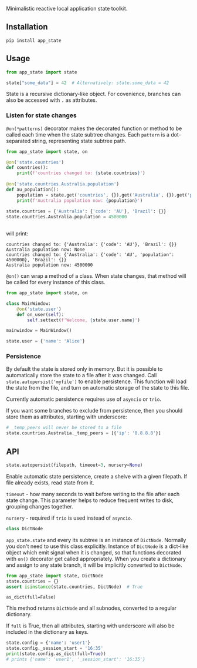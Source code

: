 Minimalistic reactive local application state toolkit. 


## Installation

```
pip install app_state
```

## Usage

```python
from app_state import state

state["some_data"] = 42  # Alternatively: state.some_data = 42
```

State is a recursive dictionary-like object. For covenience, 
branches can also be accessed with `.` as attributes.

### Listen for state changes

`@on(*patterns)` decorator makes the decorated function or method to be called each
time when the state subtree changes. Each `pattern` is a dot-separated string, representing
state subtree path.

```python
from app_state import state, on

@on('state.countries')
def countries():
    print(f'countries changed to: {state.countries}')
    
@on('state.countries.Australia.population')
def au_population():
    population = state.get('countries', {}).get('Australia', {}).get('population')
    print(f'Australia population now: {population}')
    
state.countries = {'Australia': {'code': 'AU'}, 'Brazil': {}}
state.countries.Australia.population = 4500000
    
```
will print:

```
countries changed to: {'Australia': {'code': 'AU'}, 'Brazil': {}}
Australia population now: None
countries changed to: {'Australia': {'code': 'AU', 'population': 4500000}, 'Brazil': {}}
Australia population now: 4500000
```

`@on()` can wrap a method of a class. When state changes, that method will be called for
every instance of this class.

```python
from app_state import state, on

class MainWindow:
    @on('state.user')
    def on_user(self):
        self.settext(f'Welcome, {state.user.name}')

mainwindow = MainWindow()

state.user = {'name': 'Alice'}
```

### Persistence

By default the state is stored only in memory. But it is possible to automatically 
store the state to a file after it was changed. Call `state.autopersist('myfile')` to
enable persistence. This function will load the state from the file, and turn on automatic
storage of the state to this file.

Currently automatic persistence requires use of `asyncio` or `trio`.

If you want some branches to exclude from persistence, then you should store them as
attributes, starting with underscore:

```python
# _temp_peers will never be stored to a file
state.countries.Australia._temp_peers = [{'ip': '8.8.8.8'}]
```

## API

```python
state.autopersist(filepath, timeout=3, nursery=None)
```

Enable automatic state persistence, create a shelve with a given filepath.
If file already exists, read state from it.

`timeout` - how many seconds to wait before writing to the file after each state change.
This parameter helps to reduce frequent writes to disk, grouping changes together.

`nursery` - required if `trio` is used instead of `asyncio`.

```python
class DictNode
```

`app_state.state` and every its subtree is an instance of `DictNode`.
Normally you don't need to use this class explicitly. Instance of `DictNode` is a dict-like 
object which emit signal when it is changed, so that functions decorated with `on()` decorator
get called appropriately.
When you create a dictionary and assign to any state branch, it will be implicitly 
converted to `DictNode`.

```python
from app_state import state, DictNode
state.countries = {}
assert isinstance(state.countries, DictNode)  # True
```

`as_dict(full=False)`

This method returns `DictNode` and all subnodes, converted to a regular dictionary.

If `full` is True, then all attributes, starting with underscore will also be included
in the dictionary as keys.

```python
state.config = {'name': 'user1'}
state.config._session_start = '16:35'
print(state.config.as_dict(full=True))
# prints {'name': 'user1', '_session_start': '16:35'}
```

